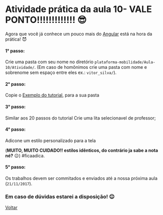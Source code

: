 # Atividade prática da aula 10- VALE PONTO!!!!!!!!!!!!! :sunglasses:

Agora que você já conhece um pouco mais do [Angular](https://angular.io/) está na hora da prática! :smiling_imp:

#### 1° passo:

Crie uma pasta com seu nome no diretório `plataforma-mobilidade/Aula-10/Atividade/`.  (Em caso de homônimos crie uma pasta com nome e sobrenome sem espaço entre eles ex.: `vitor_silva/`).

#### 2° passo:

Copie o [Exemplo do tutorial](https://github.com/meta-sistemas-2017/plataforma-mobilidade/tree/master/Aula-10/Exemplo),  para a sua pasta

#### 3° passo:

Similar aos 20 passos do tutorial Crie uma lita selecionavel de professor;

#### 4° passo:

Adicone um estilo personalizado para a tela 

(**MUITO, MUITO CUIDADO!! estilos idênticos, do contrário ja sabe a nota né?** :wink:) #ficaadica.

#### 5° passo:

Os trabalhos devem ser commitados e enviados até a nossa próxima aula (`21/11/2017`).

### Em caso de dúvidas estarei a disposição! :relieved:

[Voltar](https://github.com/meta-sistemas-2017/plataforma-mobilidade/tree/master/Aula-10)